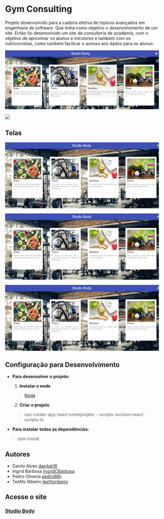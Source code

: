 # Gym Consulting

 Projeto desenvolvido para a cadeira eletiva de tópicos avançados em engenharia de software. Que tinha como objetivo o desenvolvimento de um site. 
  Então foi desenvolvido um site de consultoria de acadamia, com o objetivo de aproximar os alunos e intrutores e também com os nutricionistas, como também facilicar o acesso aos dados para os alunos.
  
  ![](/src/images/menu.png)
  
  ![](/src/images/menu2.gif)
  
## Telas 
![](/src/images/dieta.gif)

![](/src/images/treino.gif)

![](/src/images/Medidas.gif)


## Configuração para Desenvolvimento
 - **Para desenvolver o projeto:**
  
   1. **Instalar o node**
    > [Node](https://nodejs.org/en/)
   2. **Criar o projeto**
    > npx  create-app-react nomeprojeto --scripts-version=react-scripts-ts
  
  - **Para instalar todas as dependências:** 
   > npm install

## Autores
 - Danilo Alves         [danilok16](https://github.com/danilok16)
 - Ingrid Barbosa       [IngridCBarbosa](https://github.com/IngridCBarbosa)
 - Pedro Oliveira       [pedro96h](https://github.com/pedro96h) 
 - Teófilo Ribeiro      [teofiloribeiro](https://github.com/teofiloribeiro)
## Acesse o site
### [Studio Body](https://bodystudio.netlify.app/)
